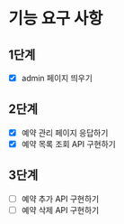 # 기능 요구 사항

## 1단계

- [x] admin 페이지 띄우기

## 2단계

- [x] 예약 관리 페이지 응답하기
- [x] 예약 목록 조회 API 구현하기

## 3단계

- [ ] 예약 추가 API 구현하기
- [ ] 예약 삭제 API 구현하기 
